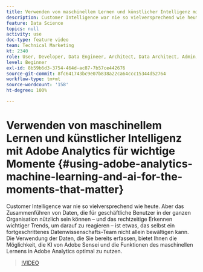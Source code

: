 ```yaml
---
title: Verwenden von maschinellem Lernen und künstlicher Intelligenz mit Adobe Analytics für wichtige Momente
description: Customer Intelligence war nie so vielversprechend wie heute. Aber das Zusammenführen von Daten, die für geschäftliche Benutzer in der ganzen Organisation nützlich sein können – und das rechtzeitige Erkennen wichtiger Trends, um darauf zu reagieren – ist etwas, das selbst ein fortgeschrittenes Datenwissenschafts-Team nicht allein bewältigen kann. Die Verwendung der Daten, die Sie bereits erfassen, bietet Ihnen die Möglichkeit, die KI von Adobe Sensei und die Funktionen des maschinellen Lernens in Adobe Analytics optimal zu nutzen.
feature: Data Science
topics: null
activity: use
doc-type: feature video
team: Technical Marketing
kt: 2340
role: User, Developer, Data Engineer, Architect, Data Architect, Admin, Leader
level: Beginner
exl-id: 8b59b6d3-3754-464d-ac87-7b57ce442676
source-git-commit: 8fc641743bc9e07b838a22ca64ccc15344d52764
workflow-type: tm+mt
source-wordcount: '158'
ht-degree: 100%

---
```


# Verwenden von maschinellem Lernen und künstlicher Intelligenz mit Adobe Analytics für wichtige Momente {#using-adobe-analytics-machine-learning-and-ai-for-the-moments-that-matter}

Customer Intelligence war nie so vielversprechend wie heute. Aber das Zusammenführen von Daten, die für geschäftliche Benutzer in der ganzen Organisation nützlich sein können – und das rechtzeitige Erkennen wichtiger Trends, um darauf zu reagieren – ist etwas, das selbst ein fortgeschrittenes Datenwissenschafts-Team nicht allein bewältigen kann. Die Verwendung der Daten, die Sie bereits erfassen, bietet Ihnen die Möglichkeit, die KI von Adobe Sensei und die Funktionen des maschinellen Lernens in Adobe Analytics optimal zu nutzen.

>[!VIDEO](https://video.tv.adobe.com/v/328330/?quality=12&learn=on&captions=ger)
